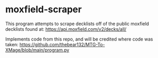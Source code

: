 # moxfield-scraper
This program attempts to scrape decklists off of the public moxfield decklists found at:
https://api.moxfield.com/v2/decks/all/

Implements code from this repo, and will be credited where code was taken:
https://github.com/thebear132/MTG-To-XMage/blob/main/program.py